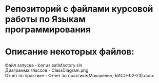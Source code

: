 # Репозиторий с файлами курсовой работы по Языкам программирования

# Описание некоторых файлов:<br>
Файл запуска - bonus satisfactory.sln<br>
Диаграмма глассов - ClassDiagram.png<br>
Отчет по практике - Отчет по практике(Макаревич, БИСО-02-23).docx<br>
<br>
